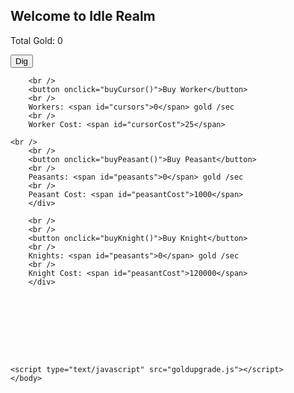 ## Welcome to Idle Realm
Total Gold: <span id="cookies">0</span>
<html>
	<head>
		<link rel="stylesheet" type="text/css" href="interface.css" />
	</head>
	<body>
		<div align="left">
		<button onclick="cookieClick(1)">Dig</button>
		<br />
		
		<br />
		<button onclick="buyCursor()">Buy Worker</button>
		<br />
		Workers: <span id="cursors">0</span> gold /sec
		<br />
		Worker Cost: <span id="cursorCost">25</span>
		
	<br />
		<br />
		<button onclick="buyPeasant()">Buy Peasant</button>
		<br />
		Peasants: <span id="peasants">0</span> gold /sec
		<br />
		Peasant Cost: <span id="peasantCost">1000</span>
		</div>
		
		<br />
		<br />
		<button onclick="buyKnight()">Buy Knight</button>
		<br />
		Knights: <span id="peasants">0</span> gold /sec
		<br />
		Knight Cost: <span id="peasantCost">120000</span>
		</div>
		
		
		

	
	
	
	
	
	<script type="text/javascript" src="goldupgrade.js"></script>
	</body>
</html>
